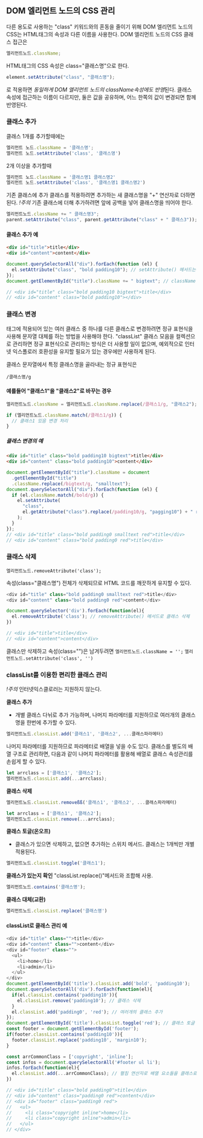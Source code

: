 ## DOM 엘리먼트 노드의 CSS 관리

다른 용도로 사용하는 "class" 키워드와의 혼동을 줄이기 위해 DOM 엘리먼트 노드의 CSS는 HTML태그의 속성과 다른 이름을 사용한다.
DOM 엘리먼트 노드의 CSS 클래스 접근은

```javascript
엘리먼트노드.className;
```

HTML태그의 CSS 속성은 class="클래스명"으로 한다.

```javascript
element.setAttribute("class", "클래스명");
```

로 적용하면 *동일하게 DOM 엘리먼트 노드의 className속성에도 반영*된다.
클래스 속성에 접근하는 이름이 다르지만, 둘은 값을 공유하며, 어느 한쪽의 값이 변경되면 함께 반영된다.

### 클래스 추가

클래스 1개를 추가할때에는

```javascript
엘리먼트 노드.className = '클래스명';
엘리먼트 노드.setAttribute('class', '클래스명')
```

2개 이상을 추가할때

```javascript
엘리먼트 노드.className = '클래스명1 클래스명2'
엘리먼트 노드.setAttribute('class', '클래스명1 클래스명2')
```

기존 클래스에 추가 클래스를 적용하려면 추가하는 새 클래스명을 "+" 연산자로 더하면 된다.
_!주의_ 기존 클래스에 더해 추가하려면 앞에 공백을 넣어 클래스명을 띄어야 한다.

```javascript
엘리먼트노드.className += " 클래스명3";
parent.setAttribute("class", parent.getAttribute("class" + " 클래스3"));
```

#### 클래스 추가 예

```html
<div id="title">title</div>
<div id="content">content</div>
```

```javascript
document.querySelectorAll("div").forEach(function (el) {
  el.setAttribute("class", "bold padding10"); // setAttribute() 메서드는 클래스 추가
});
document.getElementById("title").className += " bigtext"; // className 속성으로 클래스 추가

// <div id="title" class="bold padding10 bigtext">title</div>
// <div id="content" class="bold padding10"></div>
```

### 클래스 변경

태그에 적용되어 있는 여러 클래스 중 하나를 다른 클래스로 변경하려면 정규 표현식을 사용해 문자열 대체를 하는 방법을 사용해야 한다.
"classList" 클래스 모음을 컬렉션으로 관리하면 정규 표현식으로 관리하는 방식은 더 사용할 일이 없으며, 예외적으로 인터넷 익스폴로러 호환성을 유지할 필요가 있는 경우에만 사용하게 된다.

클래스 문자열에서 특정 클래스명을 골라내는 정규 표현식은

```
/클래스명/g
```

#### 예를들어 "클래스1"을 "클래스2"로 바꾸는 경우

```javascript
엘리먼트노드.className = 엘리먼트노드.className.replace(/클래스1/g, "클래스2");
```

```javascript
if (엘리먼트노드.className.match(/클래스1/g)) {
  // 클래스1 있음 변경 처리
}
```

##### 클래스 변경의 예

```html
<div id="title" class="bold padding10 bigtext">title</div>
<div id="content" class="bold padding10">content</div>
```

```javascript
document.getElementById("title").className = document
  .getElementById("title")
  .className.replace(/bigtext/g, "smalltext");
document.querySelectorAll("div").forEach(function (el) {
  if (el.className.match(/bold/g)) {
    el.setAttribute(
      "class",
      el.getAttribute("class").replace(/padding10/g, "pagging10") + " red"
    );
  }
});
// <div id="title" class="bold padding0 smalltext red">title</div>
// <div id="content" class="bold padding0 red">title</div>
```

### 클래스 삭제
```
엘리먼트노드.removeAttribute('class');
```
속성(class="클래스명") 전체가 삭제되므로 HTML 코드를 깨끗하게 유지할 수 있다.
```javascript
<div id="title" class="bold padding0 smalltext red">title</div>
<div id="content" class="bold padding0 red">content</div>

document.querySelector('div').forEach(function(el){
  el.removeAttribute('class'); // removeAttribute() 메서드로 클래스 삭제
})

// <div id="title">title</div>
// <div id="content">content</div>
```

클래스만 삭제하고 속성(class="")은 남겨두려면
`엘리먼트노드.className = '';`
`엘리먼트노드.setAttribute('class', '')`





### classList를 이용한 편리한 클래스 관리
*!주의* 인터넷익스클로러는 지원하지 않는다.

**클래스 추가**
- 개별 클래스 다뉘로 추가 가능하며, 나머지 파라메터를 지원하므로 여러개의 클래스명을 한번에 추가할 수 있다.
```javascript
엘리먼트노드.classList.add('클래스1', '클래스2', ...클래스파라메터)
```

나머지 파라메터를 지원하므로 파라메터로 배열을 넣을 수도 있다.
클래스를 별도의 배열 구조로 관리하면, 다음과 같이 나머지 파라메터를 활용해 배열로 클래스 속성관리를 손쉽게 할 수 있다.
```javascript
let arrclass = ['클래스1', '클래스2'];
엘리먼트노드.classList.add(...arrclass);
```

**클래스 삭제**
```javascript
엘리먼트노드.classList.removeßß('클래스1', '클래스2', ...클래스파라메터)

let arrclass = ['클래스1', '클래스2'];
엘리먼트노드.classList.remove(...arrclass);
```
**클래스 토글(온오프)**
- 클래스가 있으면 삭제하고, 없으면 추가하는 스위치 메서드.
클래스는 1개씩만 개별 적용된다.
```javascript
엘리먼트노드.classList.toggle('클래스1');
```

**클래스가 있는지 확인**
"classList.replace()"메서드와 조합해 사용.
```javascript
엘리먼트노드.contains('클래스명');
```

**클래스 대체(교환)**
```javascript
엘리먼트노드.classList.replace('클래스명')
```
#### classList로 클래스 관리 예
```javascript
<div id="title" class="">title</div>
<div id="content" class="">content</div>
<div id="footer" class="">
  <ul>
    <li>home</li>
    <li>admin</li>
  </ul>
</div>
document.getElementById('title').classList.add('bold', 'padding10');
document.querySelectorAll('div').forEach(function(el){
  if(el.classList.contains('padding10')){
    el.classList.remove('padding10'); // 클래스 삭제
  }
  el.classList.add('padding0', 'red'); // 여러개의 클래스 추가
});
document.getElementById('title').classList.toggle('red'); // 클래스 토글
const footer = document.getElementById('footer');
if(footer.classList.contains('padding10')){
  footer.classList.replace('padding10', 'margin10');
}

const arrCommonClass = ['copyright', 'inline'];
const infos = document.querySelectorAll('#footer ul li');
infos.forEach(function(el){
  el.classList.add(...arrCommonClass); // 펼침 연산자로 배열 요소들을 클래스로 추가
})

// <div id="title" class="bold padding0">title</div>
// <div id="content" class="padding0 red">content</div>
// <div id="footer" class="padding0 red">
//   <ul>
//     <li class="copyright inline">home</li>
//     <li class="copyright inline">admin</li>
//   </ul>
// </div>  
```